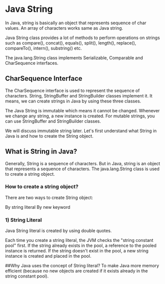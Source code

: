 # Java String
In Java, string is basically an object that represents sequence of char values. An array of characters works same as Java string.

Java String class provides a lot of methods to perform operations on strings such as compare(), concat(), equals(), split(), length(), replace(), compareTo(), intern(), substring() etc.

The java.lang.String class implements Serializable, Comparable and CharSequence interfaces.

## CharSequence Interface
The CharSequence interface is used to represent the sequence of characters. String, StringBuffer and StringBuilder classes implement it. It means, we can create strings in Java by using these three classes.

The Java String is immutable which means it cannot be changed. Whenever we change any string, a new instance is created. For mutable strings, you can use StringBuffer and StringBuilder classes.

We will discuss immutable string later. Let's first understand what String in Java is and how to create the String object.

## What is String in Java?
Generally, String is a sequence of characters. But in Java, string is an object that represents a sequence of characters. The java.lang.String class is used to create a string object.

### How to create a string object?
There are two ways to create String object:

By string literal
By new keyword

### 1) String Literal
   Java String literal is created by using double quotes.

Each time you create a string literal, the JVM checks the "string constant pool" first. If the string already exists in the pool, a reference to the pooled instance is returned. If the string doesn't exist in the pool, a new string instance is created and placed in the pool.

##Why Java uses the concept of String literal?
To make Java more memory efficient (because no new objects are created if it exists already in the string constant pool).